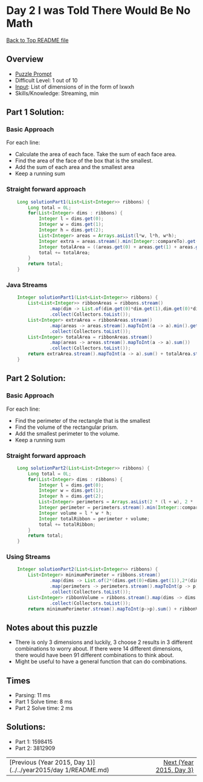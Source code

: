 # Day 2 I was Told There Would Be No Math

[Back to Top README file](../../../README.md)

## Overview

* [Puzzle Prompt](https://adventofcode.com/2015/day/2)
* Difficult Level: 1 out of 10
* [Input](https://adventofcode.com/2015/day/2/input): List of dimensions of in the form of lxwxh
* Skills/Knowledge: Streaming, min

## Part 1 Solution:

### Basic Approach
For each line:
* Calculate the area of each face. Take the sum of each face area.
* Find the area of the face of the box that is the smallest.
* Add the sum of each area and the smallest area
* Keep a running sum

### Straight forward approach
```java
    Long solutionPart1(List<List<Integer>> ribbons) {
        Long total = 0L;
        for(List<Integer> dims : ribbons) {
            Integer l = dims.get(0);
            Integer w = dims.get(1);
            Integer h = dims.get(2);
            List<Integer> areas = Arrays.asList(l*w, l*h, w*h);
            Integer extra = areas.stream().min(Integer::compareTo).get();
            Integer totalArea = ((areas.get(0) + areas.get(1) + areas.get(2)) * 2)  + extra;
            total += totalArea;
        }
        return total;
    }
```

### Java Streams
```java
    Integer solutionPart1(List<List<Integer>> ribbons) {
        List<List<Integer>> ribbonAreas = ribbons.stream()
                .map(dim -> List.of(dim.get(0)*dim.get(1),dim.get(0)*dim.get(2),dim.get(1)*dim.get(2)))
                .collect(Collectors.toList());
        List<Integer> extraArea = ribbonAreas.stream()
                .map(areas -> areas.stream().mapToInt(a -> a).min().getAsInt())
                .collect(Collectors.toList());
        List<Integer> totalArea = ribbonAreas.stream()
                .map(areas -> areas.stream().mapToInt(a -> a).sum())
                .collect(Collectors.toList());
        return extraArea.stream().mapToInt(a -> a).sum() + totalArea.stream().mapToInt(a -> 2*a).sum();
    }
```


## Part 2 Solution:

### Basic Approach
For each line:
* Find the perimeter of the rectangle that is the smallest
* Find the volume of the rectangular prism.
* Add the smallest perimeter to the volume.
* Keep a running sum

### Straight forward approach
```java
    Long solutionPart2(List<List<Integer>> ribbons) {
        Long total = 0L;
        for(List<Integer> dims : ribbons) {
            Integer l = dims.get(0);
            Integer w = dims.get(1);
            Integer h = dims.get(2);
            List<Integer> perimeters = Arrays.asList(2 * (l + w), 2 * (l + h), 2 * (h + w));
            Integer perimeter = perimeters.stream().min(Integer::compareTo).get();
            Integer volume = l * w * h;
            Integer totalRibbon = perimeter + volume;
            total += totalRibbon;
        }
        return total;
    }
```

### Using Streams
```java
    Integer solutionPart2(List<List<Integer>> ribbons) {
        List<Integer> minimumPerimeter = ribbons.stream()
                .map(dims -> List.of(2*(dims.get(0)+dims.get(1)),2*(dims.get(0)+dims.get(2)),2*(dims.get(1)+dims.get(2))))
                .map(perimeters -> perimeters.stream().mapToInt(p -> p).min().getAsInt())
                .collect(Collectors.toList());
        List<Integer> ribbonVolume = ribbons.stream().map(dims -> dims.get(0)*dims.get(1)*dims.get(2))
                .collect(Collectors.toList());
        return minimumPerimeter.stream().mapToInt(p->p).sum() + ribbonVolume.stream().mapToInt(v->v).sum();
```


## Notes about this puzzle

* There is only 3 dimensions and luckily, 3 choose 2 results in 3 different combinations to worry about. If there were 14 different dimensions, there would have been 91 different combinations to think about.
* Might be useful to have a general function that can do combinations.


## Times

* Parsing: 11 ms
* Part 1 Solve time: 8 ms
* Part 2 Solve time: 2 ms

## Solutions: 

* Part 1: 1598415
* Part 2: 3812909

| | |
|:---|---:|
|[Previous (Year 2015, Day 1)](../../year2015/day 1/README.md)|[Next (Year 2015, Day 3)](../../year2015/day03/README.md)|
